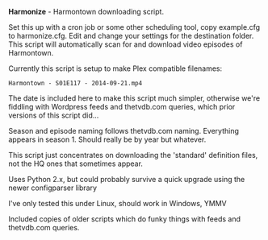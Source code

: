 **Harmonize** - Harmontown downloading script.

Set this up with a cron job or some other scheduling tool, copy example.cfg to harmonize.cfg. Edit and change your
settings for the destination folder. This script will automatically scan for and download video episodes of Harmontown.

Currently this script is setup to make Plex compatible filenames:

`Harmontown - S01E117 - 2014-09-21.mp4`

The date is included here to make this script much simpler, otherwise we're fiddling with Wordpress feeds and
thetvdb.com queries, which prior versions of this script did...

Season and episode naming follows thetvdb.com naming. Everything appears in season 1. Should really be by year but
whatever.

This script just concentrates on downloading the 'standard' definition files, not the HQ ones that sometimes appear.

Uses Python 2.x, but could probably survive a quick upgrade using the newer configparser library

I've only tested this under Linux, should work in Windows, YMMV

Included copies of older scripts which do funky things with feeds and thetvdb.com queries.